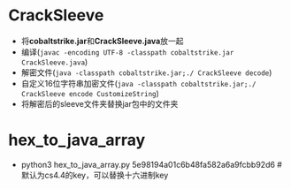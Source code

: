 # CrackSleeve
- 将**cobaltstrike.jar**和**CrackSleeve.java**放一起
- 编译(`javac -encoding UTF-8 -classpath cobaltstrike.jar CrackSleeve.java`)
- 解密文件(`java -classpath cobaltstrike.jar;./ CrackSleeve decode`)
- 自定义16位字符串加密文件(`java -classpath cobaltstrike.jar;./ CrackSleeve encode CustomizeString`)
- 将解密后的sleeve文件夹替换jar包中的文件夹

# hex_to_java_array
- python3 hex_to_java_array.py 5e98194a01c6b48fa582a6a9fcbb92d6  # 默认为cs4.4的key，可以替换十六进制key
